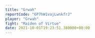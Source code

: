 ```yaml
---
title: "Grwah"
reportCode: "6P7hW1vajLwnkfrJ"
player: "Grwah"
fight: "Maiden of Virtue"
date: 2021-10-01T19:23:51.380000+00:00
---
```

